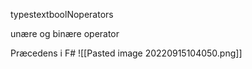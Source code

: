 typestextboolNoperators



unære og binære operator



Præcedens i F#
![[Pasted image 20220915104050.png]]
